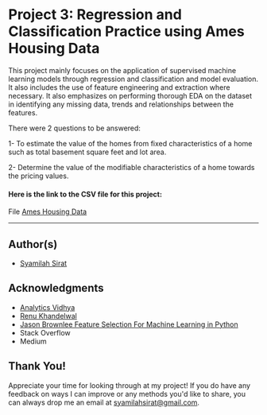 # Project 3: Regression and Classification Practice using Ames Housing Data


This project mainly focuses on the application of supervised machine learning models through regression and classification and model evaluation. It also includes the use of feature engineering and extraction where necessary. It also emphasizes on performing thorough EDA on the dataset in identifying any missing data, trends and relationships between the features. 

There were 2 questions to be answered:

1-  To estimate the value of the homes from fixed characteristics of a home such as total basement square feet and lot area.

2- Determine the value of the modifiable characteristics of a home towards the pricing values.


#### Here is the link to the CSV file for this project:
File [Ames Housing Data](https://github.com/SyamilahMS/Projects/blob/master/Project-3/housing.csv)


----
## Author(s) 
* [Syamilah Sirat](https://github.com/SyamilahMS)


## Acknowledgments 
* [Analytics Vidhya](https://www.analyticsvidhya.com/blog/2016/01/complete-tutorial-ridge-lasso-regression-python/#)
* [Renu Khandelwal](https://medium.com/datadriveninvestor/k-fold-and-other-cross-validation-techniques-6c03a2563f1e)
* [Jason Brownlee Feature Selection For Machine Learning in Python](https://machinelearningmastery.com/feature-selection-machine-learning-python/)
* Stack Overflow
* Medium


## Thank You! 
Appreciate your time for looking through at my project! If you do have any feedback on ways I can improve or any methods you'd like to share, you can always drop me an email at syamilahsirat@gmail.com.